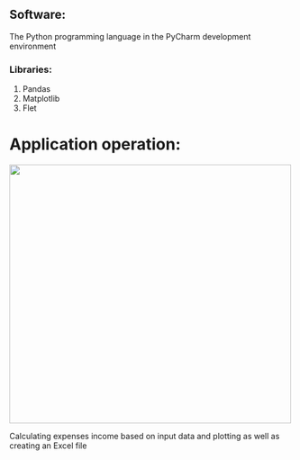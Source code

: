 ## Software:

The Python programming language in the 
PyCharm development environment

### Libraries:
  1. Pandas
  2. Matplotlib
  3. Flet

# Application operation:

<img src="https://github.com/Vanya737/Finance/assets/144817452/b9bba7e3-bba3-434e-8206-9c3f5da5ee8f" width="500" height="460">


Calculating expenses income based on input data and 
plotting as well as creating an Excel file
